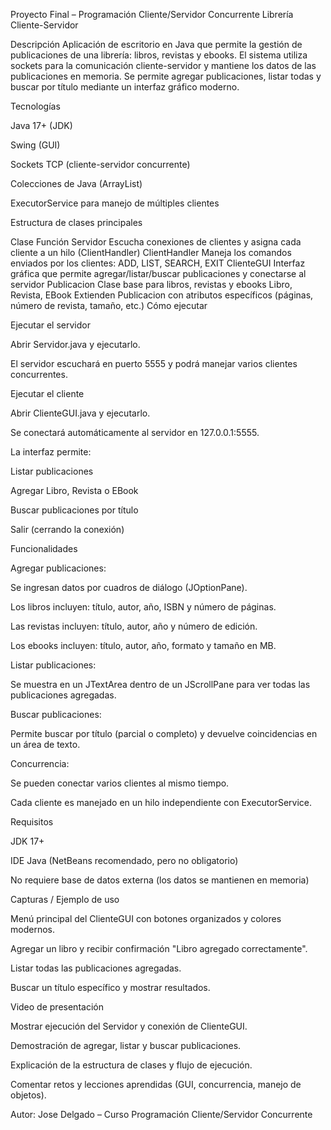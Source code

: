 Proyecto Final – Programación Cliente/Servidor Concurrente
Librería Cliente-Servidor

Descripción
Aplicación de escritorio en Java que permite la gestión de publicaciones de una librería: libros, revistas y ebooks.
El sistema utiliza sockets para la comunicación cliente-servidor y mantiene los datos de las publicaciones en memoria.
Se permite agregar publicaciones, listar todas y buscar por título mediante un interfaz gráfico moderno.

Tecnologías

Java 17+ (JDK)

Swing (GUI)

Sockets TCP (cliente-servidor concurrente)

Colecciones de Java (ArrayList)

ExecutorService para manejo de múltiples clientes

Estructura de clases principales

Clase	Función
Servidor	Escucha conexiones de clientes y asigna cada cliente a un hilo (ClientHandler)
ClientHandler	Maneja los comandos enviados por los clientes: ADD, LIST, SEARCH, EXIT
ClienteGUI	Interfaz gráfica que permite agregar/listar/buscar publicaciones y conectarse al servidor
Publicacion	Clase base para libros, revistas y ebooks
Libro, Revista, EBook	Extienden Publicacion con atributos específicos (páginas, número de revista, tamaño, etc.)
Cómo ejecutar

Ejecutar el servidor

Abrir Servidor.java y ejecutarlo.

El servidor escuchará en puerto 5555 y podrá manejar varios clientes concurrentes.

Ejecutar el cliente

Abrir ClienteGUI.java y ejecutarlo.

Se conectará automáticamente al servidor en 127.0.0.1:5555.

La interfaz permite:

Listar publicaciones

Agregar Libro, Revista o EBook

Buscar publicaciones por título

Salir (cerrando la conexión)

Funcionalidades

Agregar publicaciones:

Se ingresan datos por cuadros de diálogo (JOptionPane).

Los libros incluyen: título, autor, año, ISBN y número de páginas.

Las revistas incluyen: título, autor, año y número de edición.

Los ebooks incluyen: título, autor, año, formato y tamaño en MB.

Listar publicaciones:

Se muestra en un JTextArea dentro de un JScrollPane para ver todas las publicaciones agregadas.

Buscar publicaciones:

Permite buscar por título (parcial o completo) y devuelve coincidencias en un área de texto.

Concurrencia:

Se pueden conectar varios clientes al mismo tiempo.

Cada cliente es manejado en un hilo independiente con ExecutorService.

Requisitos

JDK 17+

IDE Java (NetBeans recomendado, pero no obligatorio)

No requiere base de datos externa (los datos se mantienen en memoria)

Capturas / Ejemplo de uso

Menú principal del ClienteGUI con botones organizados y colores modernos.

Agregar un libro y recibir confirmación "Libro agregado correctamente".

Listar todas las publicaciones agregadas.

Buscar un título específico y mostrar resultados.

Video de presentación

Mostrar ejecución del Servidor y conexión de ClienteGUI.

Demostración de agregar, listar y buscar publicaciones.

Explicación de la estructura de clases y flujo de ejecución.

Comentar retos y lecciones aprendidas (GUI, concurrencia, manejo de objetos).

Autor: Jose Delgado – Curso Programación Cliente/Servidor Concurrente
